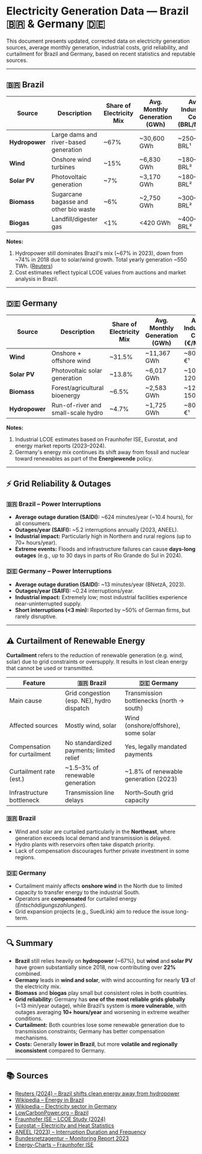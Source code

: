 # Electricity Generation Data — Brazil 🇧🇷 & Germany 🇩🇪

This document presents updated, corrected data on electricity generation sources, average monthly generation, industrial costs, grid reliability, and curtailment for Brazil and Germany, based on recent statistics and reputable sources.

---

## 🇧🇷 Brazil

| Source          | Description                                 | Share of Electricity Mix | Avg. Monthly Generation (GWh) | Avg. Industrial Cost (BRL/MWh) |
|-----------------|---------------------------------------------|---------------------------|-------------------------------|---------------------------------|
| **Hydropower**  | Large dams and river-based generation       | ~67%                      | ~30,600 GWh                   | ~250–300 BRL¹                   |
| **Wind**        | Onshore wind turbines                       | ~15%                      | ~6,830 GWh                    | ~180–250 BRL²                   |
| **Solar PV**    | Photovoltaic generation                     | ~7%                       | ~3,170 GWh                    | ~180–250 BRL²                   |
| **Biomass**     | Sugarcane bagasse and other bio waste       | ~6%                       | ~2,750 GWh                    | ~300–400 BRL²                   |
| **Biogas**      | Landfill/digester gas                       | <1%                       | <420 GWh                      | ~400–500 BRL²                   |

**Notes:**

1. Hydropower still dominates Brazil's mix (~67% in 2023), down from ~74% in 2018 due to solar/wind growth. Total yearly generation ~550 TWh. ([Reuters](https://www.reuters.com/markets/commodities/brazil-diversifies-clean-power-sources-away-hydro-2024-03-14))
2. Cost estimates reflect typical LCOE values from auctions and market analysis in Brazil.

---

## 🇩🇪 Germany

| Source          | Description                                  | Share of Electricity Mix | Avg. Monthly Generation (GWh) | Avg. Industrial Cost (€/MWh)  |
|-----------------|----------------------------------------------|---------------------------|-------------------------------|-------------------------------|
| **Wind**        | Onshore + offshore wind                      | ~31.5%                    | ~11,367 GWh                   | ~80–100 €¹                    |
| **Solar PV**    | Photovoltaic solar generation                | ~13.8%                    | ~6,017 GWh                    | ~100–120 €¹                   |
| **Biomass**     | Forest/agricultural bioenergy                | ~6.5%                     | ~2,583 GWh                    | ~120–150 €¹                   |
| **Hydropower**  | Run-of-river and small-scale hydro           | ~4.7%                     | ~1,725 GWh                    | ~80–110 €¹                    |

**Notes:**

1. Industrial LCOE estimates based on Fraunhofer ISE, Eurostat, and energy market reports (2023–2024).
2. Germany's energy mix continues its shift away from fossil and nuclear toward renewables as part of the **Energiewende** policy.

---

## ⚡ Grid Reliability & Outages

### 🇧🇷 Brazil – Power Interruptions

- **Average outage duration (SAIDI):** ~624 minutes/year (~10.4 hours), for all consumers.
- **Outages/year (SAIFI):** ~5.2 interruptions annually (2023, ANEEL).
- **Industrial impact:** Particularly high in Northern and rural regions (up to 70+ hours/year).
- **Extreme events:** Floods and infrastructure failures can cause **days-long outages** (e.g., up to 30 days in parts of Rio Grande do Sul in 2024).

### 🇩🇪 Germany – Power Interruptions

- **Average outage duration (SAIDI):** ~13 minutes/year (BNetzA, 2023).
- **Outages/year (SAIFI):** ~0.24 interruptions/year.
- **Industrial impact:** Extremely low; most industrial facilities experience near-uninterrupted supply.
- **Short interruptions (<3 min):** Reported by ~50% of German firms, but rarely disruptive.

---

## ⚠️ Curtailment of Renewable Energy

**Curtailment** refers to the reduction of renewable generation (e.g. wind, solar) due to grid constraints or oversupply. It results in lost clean energy that cannot be used or transmitted.

| Feature                    | 🇧🇷 Brazil                                 | 🇩🇪 Germany                             |
|----------------------------|-------------------------------------------|-----------------------------------------|
| Main cause                 | Grid congestion (esp. NE), hydro dispatch | Transmission bottlenecks (north → south)|
| Affected sources           | Mostly wind, solar                        | Wind (onshore/offshore), some solar     |
| Compensation for curtailment | No standardized payments; limited relief | Yes, legally mandated payments          |
| Curtailment rate (est.)    | ~1.5–3% of renewable generation           | ~1.8% of renewable generation (2023)    |
| Infrastructure bottleneck | Transmission line delays                  | North–South grid capacity                |

### 🇧🇷 Brazil

- Wind and solar are curtailed particularly in the **Northeast**, where generation exceeds local demand and transmission is delayed.
- Hydro plants with reservoirs often take dispatch priority.
- Lack of compensation discourages further private investment in some regions.

### 🇩🇪 Germany

- Curtailment mainly affects **onshore wind** in the North due to limited capacity to transfer energy to the industrial South.
- Operators are **compensated** for curtailed energy (*Entschädigungszahlungen*).
- Grid expansion projects (e.g., SuedLink) aim to reduce the issue long-term.

---

## 🔍 Summary

- **Brazil** still relies heavily on **hydropower** (~67%), but **wind** and **solar PV** have grown substantially since 2018, now contributing over **22%** combined.
- **Germany** leads in **wind and solar**, with wind accounting for nearly **1/3** of the electricity mix.
- **Biomass** and **biogas** play small but consistent roles in both countries.
- **Grid reliability:** Germany has **one of the most reliable grids globally** (~13 min/year outage), while Brazil’s system is **more vulnerable**, with outages averaging **10+ hours/year** and worsening in extreme weather conditions.
- **Curtailment:** Both countries lose some renewable generation due to transmission constraints; Germany has better compensation mechanisms.
- **Costs:** Generally **lower in Brazil**, but more **volatile and regionally inconsistent** compared to Germany.

---

## 📚 Sources

- [Reuters (2024) – Brazil shifts clean energy away from hydropower](https://www.reuters.com/markets/commodities/brazil-diversifies-clean-power-sources-away-hydro-2024-03-14)
- [Wikipedia – Energy in Brazil](https://en.wikipedia.org/wiki/Energy_in_Brazil)
- [Wikipedia – Electricity sector in Germany](https://en.wikipedia.org/wiki/Electricity_sector_in_Germany)
- [LowCarbonPower.org – Brazil](https://lowcarbonpower.org/region/Brazil)
- [Fraunhofer ISE – LCOE Study (2024)](https://www.ise.fraunhofer.de/en/publications/studies/lcoe.html)
- [Eurostat – Electricity and Heat Statistics](https://ec.europa.eu/eurostat/statistics-explained/index.php?title=Electricity_and_heat_statistics)
- [ANEEL (2023) – Interruption Duration and Frequency](https://www.aneel.gov.br/dados-tecnicos-interrupcoes)
- [Bundesnetzagentur – Monitoring Report 2023](https://www.bundesnetzagentur.de/EN/Areas/Energy)
- [Energy-Charts – Fraunhofer ISE](https://www.energy-charts.info/index.html?l=en&c=DE)

